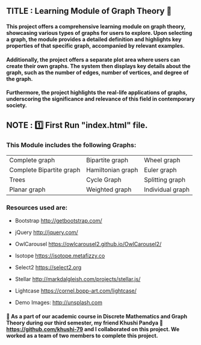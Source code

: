 
## TITLE : Learning Module of Graph Theory :page_with_curl:

#### This project offers a comprehensive learning module on graph theory, showcasing various types of graphs for users to explore. Upon selecting a graph, the module provides a detailed definition and highlights key properties of that specific graph, accompanied by relevant examples.

#### Additionally, the project offers a separate plot area where users can create their own graphs. The system then displays key details about the graph, such as the number of edges, number of vertices, and degree of the graph.

#### Furthermore, the project highlights the real-life applications of graphs, underscoring the significance and relevance of this field in contemporary society.

## NOTE : :one: First Run "index.html" file.

### This Module includes the following Graphs:
<table>
  
  <tr>
    <td>Complete graph</td>
    <td>Bipartite graph</td>
    <td>Wheel graph</td>
  </tr>
 
  
  <tr>
    <td>Complete Bipartite graph</td>
    <td>Hamiltonian graph</td>
    <td>Euler graph</td>
  <tr>  
    <td>Trees</td>
    <td>Cycle Graph</td>
     <td>Splitting graph</td>
  </tr>
  <tr>
     <td>Planar graph</td>
    <td>Weighted graph</td>
    <td>Individual graph</td> 
  </tr>
            
  
</table>

### Resources used are:
- Bootstrap
http://getbootstrap.com/

- jQuery
http://jquery.com/

- OwlCarousel
https://owlcarousel2.github.io/OwlCarousel2/

- Isotope
https://isotope.metafizzy.co

- Select2
https://select2.org

- Stellar
http://markdalgleish.com/projects/stellar.js/

- Lightcase
https://cornel.bopp-art.com/lightcase/

- Demo Images:
http://unsplash.com

#### :large_blue_diamond: As a part of our academic course in Discrete Mathematics and Graph Theory during our third semester, my friend Khushi Pandya :link: https://github.com/khushi-79 and I collaborated on this project. We worked as a team of two members to complete this project.
